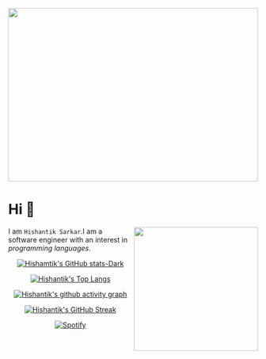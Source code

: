 <div align=center>

<img align=center width="100%" height=350 src="https://user-images.githubusercontent.com/60609786/219150157-997f6555-8824-4663-bcec-6609e6003a7f.gif"/>

<div align=left>

**Hi** :wave:
=========

<img height=250 width=250 align=right src="https://user-images.githubusercontent.com/60609786/219274930-35b67bd2-7882-448b-ad0f-6f4c4fafc689.gif"/>

I am `Hishantik Sarkar`.I am a software engineer with an interest 
in *programming languages*.


</div>
<!-- ~~~ -->
<!-- Hi I am Hishantik Sarkar.I am a software engineer with an interest  -->
<!-- in programming languages. I have experience with HTML, CSS, -->
<!-- JavaScript, shell scripting ,go and Python. I am still learning more coding  -->
<!-- languages as well as gaining deeper knowledge in the ones -->
<!-- I already know. My goal is to become an expert in all aspects -->
<!-- of programming so that I can develop high-quality applications  -->
<!-- for my clients. Additionally, I strive to stay up-to-date with  -->
<!--  the latest technology trends and best practices so that my work will -->
<!-- remain relevant and cutting edge. In my free time,  -->
<!-- I enjoy playing video games and exploring new technologies. -->
<!-- ~~~ -->


[![Hishamtik's GitHub stats-Dark](https://github-readme-stats.vercel.app/api?username=hishantik&show_icons=true&title_color=C77DFF&icon_color=C77DFF&text_color=ECAD9C&custom_title=My%20GitHub%20Stats&bg_color=171515&border_color=C77DFF&border_radius=20#gh-dark-mode-only)](#gh-dark-mode-only)

[![Hishantik's Top Langs](https://github-readme-stats.vercel.app/api/top-langs/?username=hishantik&exclude_repo=github-readme-stats,hishantik.github.io&layout=compact&bg_color=171515&title_color=C77DFF&border_radius=20&border_color=C77DFF&custom_title=Most%20language%20I%20am%20familiar%20with%20:&text_color=ECAD9C)](#)


[![Hishantik's github activity graph](https://github-readme-activity-graph.cyclic.app/graph?username=hishantik&bg_color=171515&radius=26&hide_border=true&area=true&line=C77DFF&point=C77DFF&color=ECAD9C&title_color=C77DFF&custom_title=My%20Contribution%20Graph)](#)



[![Hishantik's GitHub Streak](https://streak-stats.demolab.com/?user=hishantik&border_radius=20&background=171515&border=C77DFF&stroke=C77DFF&ring=C77DFF&fire=ECAD9C&currStreakNum=ECAD9C&currStreakLabel=ECAD9C&sideNums=C77DFF&sideLabels=ECAD9C&dates=C77DFF)](https://git.io/streak-stats)

[![Spotify](https://dekutorem.vercel.app/api/spotify?background_color=171515&border_color=C77DFF)](https://open.spotify.com/user/deku)

</div>


<!--START_SECTION:waka-->
<!--END_SECTION:waka-->
